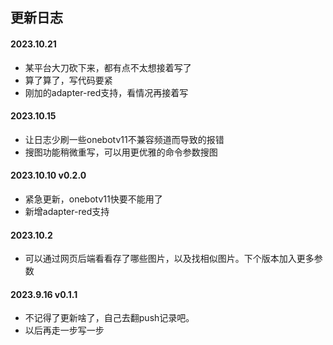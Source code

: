 
## 更新日志

#### 2023.10.21
- 某平台大刀砍下来，都有点不太想接着写了
- 算了算了，写代码要紧
- 刚加的adapter-red支持，看情况再接着写

#### 2023.10.15
- 让日志少刷一些onebotv11不兼容频道而导致的报错
- 搜图功能稍微重写，可以用更优雅的命令参数搜图

#### 2023.10.10 v0.2.0
- 紧急更新，onebotv11快要不能用了
- 新增adapter-red支持

#### 2023.10.2 

- 可以通过网页后端看看存了哪些图片，以及找相似图片。下个版本加入更多参数

#### 2023.9.16 v0.1.1

- 不记得了更新啥了，自己去翻push记录吧。
- 以后再走一步写一步